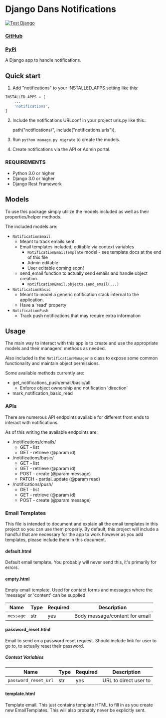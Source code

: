 # Django Dans Notifications
[![Test Django](https://github.com/dan1229/django_dans_notifications/actions/workflows/test-django.yml/badge.svg)](https://github.com/dan1229/django_dans_notifications/actions/workflows/test-django.yml)

### [GitHub](https://github.com/dan1229/django_dans_notifications)
### [PyPi](https://pypi.org/project/django-dans-notifications/)

A Django app to handle notifications.


## Quick start

1. Add "notifications" to your INSTALLED_APPS setting like this:

```python
INSTALLED_APPS = [
    ...
    'notifications',
]
```

2. Include the notifications URLconf in your project urls.py like this::

    path("notifications/", include("notifications.urls")),

3. Run ``python manage.py migrate`` to create the models.

4. Create notifications via the API or Admin portal.

### REQUIREMENTS
- Python 3.0 or higher
- Django 3.0 or higher
- Django Rest Framework

## Models

To use this package simply utilize the models included as well as their properties/helper methods.

The included models are:

- `NotificationEmail`
  - Meant to track emails sent.
  - Email templates included, editable via context variables
    - `NotificationEmailTemplate` model - see template docs at the end of this file
    - Admin editable
    - User editable coming soon!
  - send_email function to actually send emails and handle object creation.
    - `NotificationEmail.objects.send_email(...)`
- `NotificationBasic`
  - Meant to model a generic notification stack internal to the application.
  - Have a 'read' property
- `NotificationPush`
  - Track push notifications that may require extra information



## Usage

The main way to interact with this app is to create and use the appropriate models and their managers' methods as needed.

Also included is the `NotificationManager` a class to expose some common functionality and maintain object permissions.

Some available methods currently are:
- get_notifications_push/email/basic/all
   - Enforce object ownership and notification 'direction'
- mark_notification_basic_read

### APIs

There are numerous API endpoints available for different front ends to interact with notifications.

As of this writing the available endpoints are:
- /notifications/emails/
  - GET     - list
  - GET     - retrieve (@param id)
- /notifications/basic/
  - GET     - list
  - GET     - retrieve (@param id)
  - POST    - create (@param message)
  - PATCH   - partial_update (@param read)
- /notifications/push/
  - GET     - list
  - GET     - retrieve (@param id)
  - POST    - create (@param message)


### Email Templates
This file is intended to document and explain all the email templates in this project so you can use them properly. By default, this project will include a handful that are necessary for the app to work however as you add templates, please include them in this document.


#### default.html
Default email template. You probably will never send this, it's primarily for errors.


#### empty.html
Empty email template. Used for contact forms and messages where the 'message' or 'content' can be supplied

| Name      | Type | Required | Description                    |
|-----------|------|----------|--------------------------------|
| `message` | str  | yes      | Body message/content for email |


#### password_reset.html
Email to send on a password reset request. Should include link for user to go to, to actually reset their password.

##### Context Variables
| Name                 | Type | Required | Description           |
|----------------------|------|----------|-----------------------|
| `password_reset_url` | str  | yes      | URL to direct user to |



#### template.html
Template email. This just contains template HTML to fill in as you create new EmailTemplates. This will also probably never be explicitly sent.


